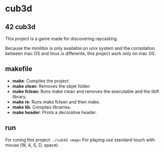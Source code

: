 # cub3d
## 42 cub3d

This project is a game made for discovering raycasting.

Because the minilibix is only available on unix system and the compilation between mac OS and linux is differente, this project work only on mac OS.

## makefile
- **make**: Compiles the project.
- **make clean**: Removes the objet folder.
- **make fclean**: Runs make clean and removes the executable and the libft library.
- **make re**: Runs make fclean and then make.
- **make lib**: Compiles librairies.
- **make header**: Prints a decorative header.

## run
For runing this project: `./cub3d <map>`
For playing use standard touch with mouse (W, A, S, D, space)
